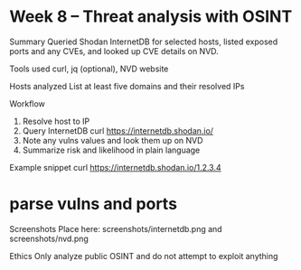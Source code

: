 # Week 8 – Threat analysis with OSINT

Summary
Queried Shodan InternetDB for selected hosts, listed exposed ports and any CVEs, and looked up CVE details on NVD.

Tools used
curl, jq (optional), NVD website

Hosts analyzed
List at least five domains and their resolved IPs

Workflow
1) Resolve host to IP
2) Query InternetDB
   curl https://internetdb.shodan.io/<ip>
3) Note any vulns values and look them up on NVD
4) Summarize risk and likelihood in plain language

Example snippet
curl https://internetdb.shodan.io/1.2.3.4
# parse vulns and ports

Screenshots
Place here: screenshots/internetdb.png and screenshots/nvd.png

Ethics
Only analyze public OSINT and do not attempt to exploit anything
